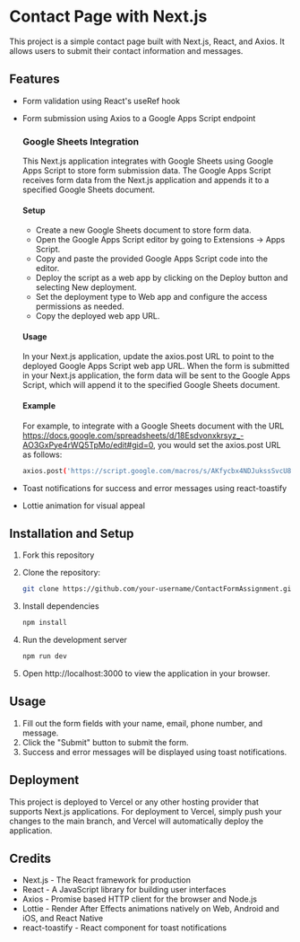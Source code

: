 # Contact Page with Next.js

This project is a simple contact page built with Next.js, React, and Axios. It allows users to submit their contact information and messages.

## Features

- Form validation using React's useRef hook
- Form submission using Axios to a Google Apps Script endpoint
    ### Google Sheets Integration
    This Next.js application integrates with Google Sheets using Google Apps Script to store form submission data. The Google Apps Script receives form data from the Next.js application and appends it to a specified Google Sheets document.
    
    #### Setup
    - Create a new Google Sheets document to store form data.
    - Open the Google Apps Script editor by going to Extensions -> Apps Script.
    - Copy and paste the provided Google Apps Script code into the editor.
    - Deploy the script as a web app by clicking on the Deploy button and selecting New deployment.
    - Set the deployment type to Web app and configure the access permissions as needed.
    - Copy the deployed web app URL.
    #### Usage
    In your Next.js application, update the axios.post URL to point to the deployed Google Apps Script web app URL.
    When the form is submitted in your Next.js application, the form data will be sent to the Google Apps Script, which will append it to the specified Google Sheets document.
    #### Example
    For example, to integrate with a Google Sheets document with the URL https://docs.google.com/spreadsheets/d/18Esdvonxkrsyz_-AO3GxPye4rWQ5TpMo/edit#gid=0, you would      set the axios.post URL as follows:
    ```bash
    axios.post('https://script.google.com/macros/s/AKfycbx4NDJukssSvcU8LVy9QmBjAlFIMdh7WIoSt1qR-Hf7tBRspdJ7-bUu6083A_aV3WCOu1/exec', formData)
    ```
- Toast notifications for success and error messages using react-toastify
- Lottie animation for visual appeal

## Installation and Setup

1. Fork this repository
2. Clone the repository:

   ```bash
   git clone https://github.com/your-username/ContactFormAssignment.git
   ```
3. Install dependencies
    ```bash
    npm install
    ```
4. Run the development server
    ``` bash
    npm run dev
    ```
5. Open http://localhost:3000 to view the application in your browser.

## Usage
1. Fill out the form fields with your name, email, phone number, and message.
2. Click the "Submit" button to submit the form.
3. Success and error messages will be displayed using toast notifications.

## Deployment
This project is deployed to Vercel or any other hosting provider that supports Next.js applications. For deployment to Vercel, simply push your changes to the main branch, and Vercel will automatically deploy the application.


## Credits
- Next.js - The React framework for production
- React - A JavaScript library for building user interfaces
- Axios - Promise based HTTP client for the browser and Node.js
- Lottie - Render After Effects animations natively on Web, Android and iOS, and React Native
- react-toastify - React component for toast notifications
